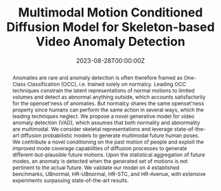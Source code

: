 ---
title: 'Multimodal Motion Conditioned Diffusion Model for Skeleton-based Video Anomaly Detection'

# Authors
# If you created a profile for a user (e.g. the default `admin` user), write the username (folder name) here
# and it will be replaced with their full name and linked to their profile.
authors:
  - Alessandro Flaborea
  - Luca Collorone
  - Guido D'Amely
  - Stefano D'Arrigo
  - Bardh Prenkaj
  - Fabio Galasso

date: '2023-08-28T00:00:00Z'
doi: '10.48550/arXiv.2307.07205'

# Publication type.
# Legend: 0 = Uncategorized; 1 = Conference paper; 2 = Journal article;
# 3 = Preprint / Working Paper; 4 = Report; 5 = Book; 6 = Book section;
# 7 = Thesis; 8 = Patent
publication_types: ['1']

# Publication name and optional abbreviated publication name.
publication: In *Proceedings of the IEEE/CVF International Conference on Computer Vision*
publication_short: In *ICCV 2023*

abstract: Anomalies are rare and anomaly detection is often therefore framed as One-Class Classification (OCC), i.e. trained solely on normalcy. Leading OCC techniques constrain the latent representations of normal motions to limited volumes and detect as abnormal anything outside, which accounts satisfactorily for the openset'ness of anomalies. But normalcy shares the same openset'ness property since humans can perform the same action in several ways, which the leading techniques neglect. We propose a novel generative model for video anomaly detection (VAD), which assumes that both normality and abnormality are multimodal. We consider skeletal representations and leverage state-of-the-art diffusion probabilistic models to generate multimodal future human poses. We contribute a novel conditioning on the past motion of people and exploit the improved mode coverage capabilities of diffusion processes to generate different-but-plausible future motions. Upon the statistical aggregation of future modes, an anomaly is detected when the generated set of motions is not pertinent to the actual future. We validate our model on 4 established benchmarks, UBnormal, HR-UBnormal, HR-STC, and HR-Avenue, with extensive experiments surpassing state-of-the-art results.


tags: ['anomaly detection', 'diffusion models']

# Display this page in the Featured widget?
featured: true

# Custom links (uncomment lines below)
# links:
# - name: Custom Link
#   url: http://example.org

url_pdf: 'https://arxiv.org/pdf/2307.07205.pdf'
url_code: 'https://github.com/aleflabo/MoCoDAD'
url_dataset: ''
url_poster: '/uploads/posters/AAAI2024.pdf'
url_project: ''
url_slides: ''
url_source: ''
url_video: 'https://www.youtube.com/watch?v=IuDzVez--9U'

# Featured image
# To use, add an image named `featured.jpg/png` to your page's folder.
image:
  caption: 'Overview of the proposed MoCoDAD.'
  focal_point: ''
  preview_only: false


# Slides (optional).
#   Associate this publication with Markdown slides.
#   Simply enter your slide deck's filename without extension.
#   E.g. `slides: "example"` references `content/slides/example/index.md`.
#   Otherwise, set `slides: ""`.
---